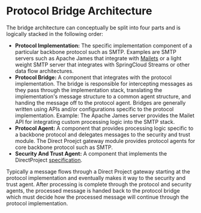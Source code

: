 # Protocol Bridge Architecture

The bridge architecture can conceptually be split into four parts and is logically stacked in the following order:

* **Protocol Implementation:** The specific implementation component of a particular backbone protocol such as SMTP. Examples are SMTP servers such as Apache James that integrate with [Mailets](http://james.apache.org/mailet/index.html) or a light weight SMTP server that integrates with SpringCloud Streams or other data flow architectures.
* **Protocol Bridge:** A component that integrates with the protocol implementation. The bridge is responsible for intercepting messages as they pass through the implementation stack, translating the implementation's message structure to a common agent structure, and handing the message off to the protocol agent. Bridges are generally written using APIs and/or configurations specific to the protocol implementation. Example: The Apache James server provides the Mailet API for integrating custom processing logic into the SMTP stack.
* **Protocol Agent:** A component that provides processing logic specific to a backbone protocol and delegates messages to the security and trust module. The Direct Proejct gateway module provides protocol agents for core backbone protocol such as SMTP.
* **Security And Trust Agent:** A component that implements the DirectProject [specification](http://wiki.directproject.org/w/images/e/e6/Applicability_Statement_for_Secure_Health_Transport_v1.2.pdf).

Typically a message flows through a Direct Project gateway starting at the protocol implementation and eventually makes it way to the security and trust agent. After processing is complete through the protocol and security agents, the processed message is handed back to the protocol bridge which must decide how the processed message will continue through the protocol implementation.